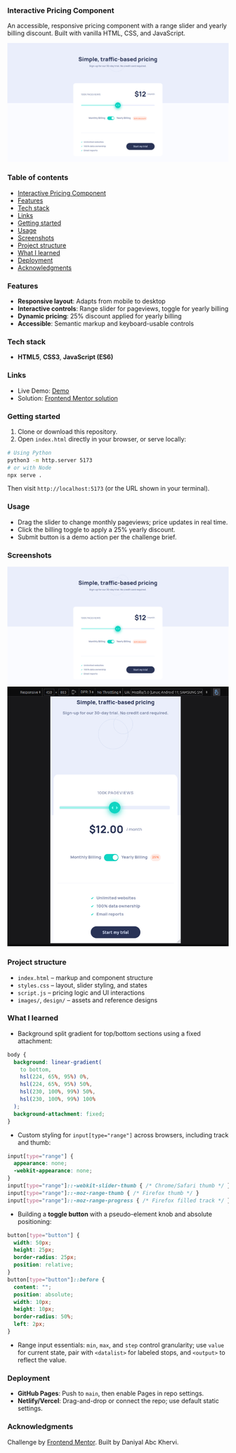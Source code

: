 ### Interactive Pricing Component

An accessible, responsive pricing component with a range slider and yearly billing discount. Built with vanilla HTML, CSS, and JavaScript.

![Preview](./screenshots/reactive-pricing.png)

### Table of contents

- [Interactive Pricing Component](#interactive-pricing-component)
- [Features](#features)
- [Tech stack](#tech-stack)
- [Links](#links)
- [Getting started](#getting-started)
- [Usage](#usage)
- [Screenshots](#screenshots)
- [Project structure](#project-structure)
- [What I learned](#what-i-learned)
- [Deployment](#deployment)
- [Acknowledgments](#acknowledgments)

### Features

- **Responsive layout**: Adapts from mobile to desktop
- **Interactive controls**: Range slider for pageviews, toggle for yearly billing
- **Dynamic pricing**: 25% discount applied for yearly billing
- **Accessible**: Semantic markup and keyboard-usable controls

### Tech stack

- **HTML5**, **CSS3**, **JavaScript (ES6)**

### Links

- Live Demo: [Demo](https://daniyal-abbassi.github.io/Frontend-Mentor-interactive-pricing/)
- Solution: [Frontend Mentor solution](https://www.frontendmentor.io/solutions/html-css-js-o8S1IV2rIj)

### Getting started

1. Clone or download this repository.
2. Open `index.html` directly in your browser, or serve locally:

```bash
# Using Python
python3 -m http.server 5173
# or with Node
npx serve .
```

Then visit `http://localhost:5173` (or the URL shown in your terminal).

### Usage

- Drag the slider to change monthly pageviews; price updates in real time.
- Click the billing toggle to apply a 25% yearly discount.
- Submit button is a demo action per the challenge brief.

### Screenshots

![Desktop](./screenshots/reactive-pricing.png)
![Mobile](./screenshots/mobile-view.png)

### Project structure

- `index.html` – markup and component structure
- `styles.css` – layout, slider styling, and states
- `script.js` – pricing logic and UI interactions
- `images/`, `design/` – assets and reference designs

### What I learned

- Background split gradient for top/bottom sections using a fixed attachment:

```css
body {
  background: linear-gradient(
    to bottom,
    hsl(224, 65%, 95%) 0%,
    hsl(224, 65%, 95%) 50%,
    hsl(230, 100%, 99%) 50%,
    hsl(230, 100%, 99%) 100%
  );
  background-attachment: fixed;
}
```

- Custom styling for `input[type="range"]` across browsers, including track and thumb:

```css
input[type="range"] {
  appearance: none;
  -webkit-appearance: none;
}
input[type="range"]::-webkit-slider-thumb { /* Chrome/Safari thumb */ }
input[type="range"]::-moz-range-thumb { /* Firefox thumb */ }
input[type="range"]::-moz-range-progress { /* Firefox filled track */ }
```

- Building a **toggle button** with a pseudo-element knob and absolute positioning:

```css
button[type="button"] {
  width: 50px;
  height: 25px;
  border-radius: 25px;
  position: relative;
}
button[type="button"]::before {
  content: "";
  position: absolute;
  width: 10px;
  height: 10px;
  border-radius: 50%;
  left: 2px;
}
```

- Range input essentials: `min`, `max`, and `step` control granularity; use `value` for current state, pair with `<datalist>` for labeled stops, and `<output>` to reflect the value.

### Deployment

- **GitHub Pages**: Push to `main`, then enable Pages in repo settings.
- **Netlify/Vercel**: Drag-and-drop or connect the repo; use default static settings.

### Acknowledgments

Challenge by [Frontend Mentor](https://www.frontendmentor.io). Built by Daniyal Abc Khervi.
